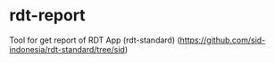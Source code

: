 # rdt-report
Tool for get report of RDT App (rdt-standard) (https://github.com/sid-indonesia/rdt-standard/tree/sid)
